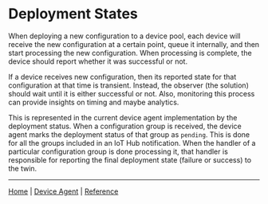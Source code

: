 # Deployment States

When deploying a new configuration to a device pool, each device will receive the new configuration at a certain point, queue it internally, and then start processing the new configuration.
When processing is complete, the device should report whether it was successful or not.

If a device receives new configuration, then its reported state for that configuration at that time is transient.
Instead, the observer (the solution) should wait until it is either successful or not.
Also, monitoring this process can provide insights on timing and maybe analytics.

This is represented in the current device agent implementation by the deployment status.
When a configuration group is received, the device agent marks the deployment status of that group as `pending`. This is done for all the groups included in an IoT Hub notification.
When the handler of a particular configuration group is done processing it, that handler is responsible for reporting the final deployment state (failure or success) to the twin.

----

[Home](../../README.md) | [Device Agent](device-agent.md) | [Reference](reference.md)
